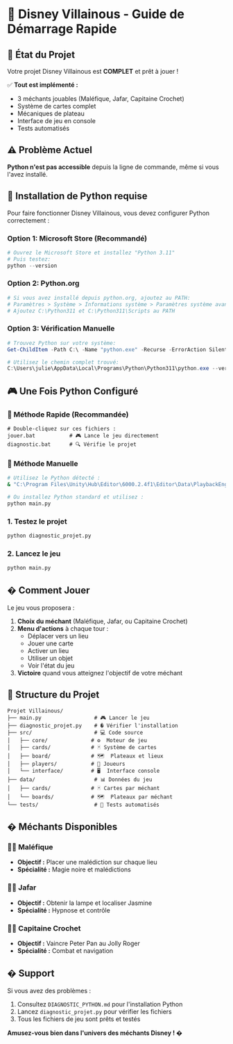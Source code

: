 # 🏰 Disney Villainous - Guide de Démarrage Rapide

## 🎯 État du Projet

Votre projet Disney Villainous est **COMPLET** et prêt à jouer ! 

✅ **Tout est implémenté :**
- 3 méchants jouables (Maléfique, Jafar, Capitaine Crochet)
- Système de cartes complet
- Mécaniques de plateau
- Interface de jeu en console
- Tests automatisés

## ⚠️ Problème Actuel

**Python n'est pas accessible** depuis la ligne de commande, même si vous l'avez installé.

## 🔧 Installation de Python requise

Pour faire fonctionner Disney Villainous, vous devez configurer Python correctement :

### Option 1: Microsoft Store (Recommandé)
```powershell
# Ouvrez le Microsoft Store et installez "Python 3.11"
# Puis testez:
python --version
```

### Option 2: Python.org
```powershell
# Si vous avez installé depuis python.org, ajoutez au PATH:
# Paramètres > Système > Informations système > Paramètres système avancés > Variables d'environnement
# Ajoutez C:\Python311 et C:\Python311\Scripts au PATH
```

### Option 3: Vérification Manuelle
```powershell
# Trouvez Python sur votre système:
Get-ChildItem -Path C:\ -Name "python.exe" -Recurse -ErrorAction SilentlyContinue

# Utilisez le chemin complet trouvé:
C:\Users\julie\AppData\Local\Programs\Python\Python311\python.exe --version
```

## 🎮 Une Fois Python Configuré

### 🚀 Méthode Rapide (Recommandée)
```batch
# Double-cliquez sur ces fichiers :
jouer.bat           # 🎮 Lance le jeu directement
diagnostic.bat      # 🔍 Vérifie le projet
```

### 🔧 Méthode Manuelle
```bash
# Utilisez le Python détecté :
& "C:\Program Files\Unity\Hub\Editor\6000.2.4f1\Editor\Data\PlaybackEngines\WebGLSupport\BuildTools\Emscripten\python\python.exe" main.py

# Ou installez Python standard et utilisez :
python main.py
```

### 1. Testez le projet
```bash
python diagnostic_projet.py
```

### 2. Lancez le jeu
```bash
python main.py
```

## � Comment Jouer

Le jeu vous proposera :
1. **Choix du méchant** (Maléfique, Jafar, ou Capitaine Crochet)
2. **Menu d'actions** à chaque tour :
   - Déplacer vers un lieu
   - Jouer une carte
   - Activer un lieu
   - Utiliser un objet
   - Voir l'état du jeu
3. **Victoire** quand vous atteignez l'objectif de votre méchant

## 📁 Structure du Projet

```
Projet Villainous/
├── main.py                 # 🎮 Lancer le jeu
├── diagnostic_projet.py    # � Vérifier l'installation
├── src/                    # 💻 Code source
│   ├── core/              # ⚙️  Moteur de jeu
│   ├── cards/             # 🃏 Système de cartes
│   ├── board/             # 🗺️  Plateaux et lieux
│   ├── players/           # 👤 Joueurs
│   └── interface/         # 🖥️  Interface console
├── data/                   # 📊 Données du jeu
│   ├── cards/             # 🃏 Cartes par méchant
│   └── boards/            # 🗺️  Plateaux par méchant
└── tests/                  # 🧪 Tests automatisés
```

## � Méchants Disponibles

### 🧙‍♀️ Maléfique
- **Objectif :** Placer une malédiction sur chaque lieu
- **Spécialité :** Magie noire et malédictions

### 🧞‍♂️ Jafar
- **Objectif :** Obtenir la lampe et localiser Jasmine
- **Spécialité :** Hypnose et contrôle

### 🏴‍☠️ Capitaine Crochet
- **Objectif :** Vaincre Peter Pan au Jolly Roger
- **Spécialité :** Combat et navigation

## � Support

Si vous avez des problèmes :
1. Consultez `DIAGNOSTIC_PYTHON.md` pour l'installation Python
2. Lancez `diagnostic_projet.py` pour vérifier les fichiers
3. Tous les fichiers de jeu sont prêts et testés

**Amusez-vous bien dans l'univers des méchants Disney ! �**